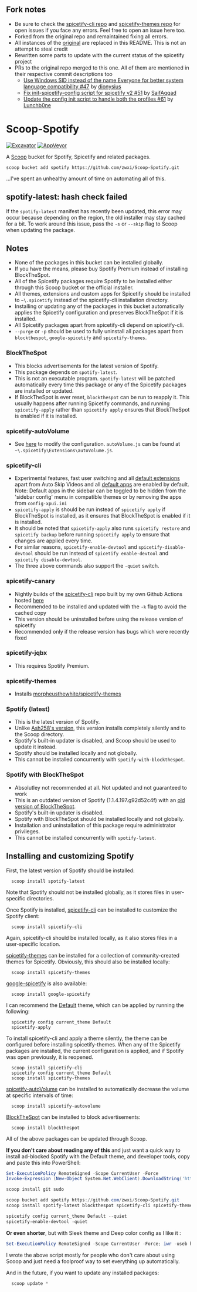 <!-- markdownlint-disable MD010 -->
<!-- markdownlint-disable MD014 -->
<!-- markdownlint-disable MD037 -->
<!-- markdownlint-disable MD040 -->
<!-- markdownlint-disable MD046 -->

## Fork notes

- Be sure to check the [spicetify-cli repo](https://github.com/khanhas/spicetify-cli/issues) and [spicetify-themes repo](https://github.com/morpheusthewhite/spicetify-themes/issues) for open issues if you face any errors. Feel free to open an issue here too.
- Forked from the original repo and remaintained fixing all errors.
- All instances of the [original](https://github.com/TheRandomLabs/Scoop-Spotify) are replaced in this README. This is not an attempt to steal credit
- Rewritten some parts to update with the current status of the spicetify project
- PRs to the original repo merged to this one. All of them are mentioned in their respective commit descriptions too
  - [Use Windows SID instead of the name Everyone for better system language compatibility #47](https://github.com/TheRandomLabs/Scoop-Spotify/pull/47) by [dionysius](https://github.com/dionysius)
  - [Fix init-spicetify-config script for spicetify v2 #51](https://github.com/TheRandomLabs/Scoop-Spotify/pull/51) by [SaifAqqad](https://github.com/SaifAqqad)
  - [Update the config init script to handle both the profiles #61](https://github.com/TheLabs/Scoop-Spotify/pull/61) by [Lunchb0ne](https://github.com/Lunchb0ne)

# Scoop-Spotify

[![Excavator](https://github.com/zwxi/Scoop-Spotify/actions/workflows/excavator.yml/badge.svg)](https://github.com/zwxi/Scoop-Spotify/actions/workflows/excavator.yml) [![AppVeyor](https://ci.appveyor.com/api/projects/status/github/zwxi/scoop-spotify?branch=master&svg=true)](https://ci.appveyor.com/project/dopewind/scoop-spotify)

A [Scoop](https://github.com/lukesampson/scoop) bucket for Spotify, Spicetify and related packages.

    scoop bucket add spotify https://github.com/zwxi/Scoop-Spotify.git

...I've spent an unhealthy amount of time on automating all of this.

## spotify-latest: hash check failed

If the `spotify-latest` manifest has recently been updated, this error may occur because
depending on the region, the old installer may stay cached for a bit. To work around this
issue, pass the `-s` or `--skip` flag to Scoop when updating the package.

## Notes

- None of the packages in this bucket can be installed globally.
- If you have the means, please buy Spotify Premium instead of installing BlockTheSpot.
- All of the Spicetify packages require Spotify to be installed either through this Scoop bucket or
  the official installer.
- All themes, extensions and custom apps for Spicetify should be installed to `~\.spicetify`
  instead of the spicetify-cli installation directory.
- Installing or updating any of the packages in this bucket automatically applies the Spicetify
  configuration and preserves BlockTheSpot if it is installed.
- All Spicetify packages apart from spicetify-cli depend on spicetify-cli.
- `--purge` or `-p` should be used to fully uninstall all packages apart from `blockthespot`,
  `google-spicetify` and `spicetify-themes`.

### BlockTheSpot

- This blocks advertisements for the latest version of Spotify.
- This package depends on `spotify-latest`.
- This is not an executable program. `spotify-latest` will be patched automatically every time this
  package or any of the Spicetify packages are installed or updated.
- If BlockTheSpot is ever reset, `blockthespot` can be run to reapply it. This usually happens
  after running Spicetify commands, and running `spicetify-apply` rather than `spicetify apply`
  ensures that BlockTheSpot is enabled if it is installed.

### spicetify-autoVolume

- See
  [here](https://github.com/amanharwara/spicetify-autoVolume#changing-the-intervalminimum-volume)
  to modify the configuration. `autoVolume.js` can be found at
  `~\.spicetify\Extensions\autoVolume.js`.

### spicetify-cli

- Experimental features, fast user switching and all
  [default extensions](https://github.com/khanhas/spicetify-cli/wiki/Extensions) apart from Auto Skip
  Videos and all [default apps](https://github.com/khanhas/spicetify-cli/wiki/Custom-Apps) are enabled by default.
  Note: Default apps in the sidebar can be toggled to be hidden from the 'sidebar config' menu in compatible themes or by removing the apps from `config-xpui.ini`
- `spicetify-apply` is should be run instead of `spicetify apply` if BlockTheSpot is installed, as
  it ensures that BlockTheSpot is enabled if it is installed.
- It should be noted that `spicetify-apply` also runs `spicetify restore` and `spicetify backup`
  before running `spicetify apply` to ensure that changes are applied every time.
- For similar reasons, `spicetify-enable-devtool` and `spicetify-disable-devtool` should be run
  instead of `spicetify enable-devtool` and `spicetify disable-devtool`.
- The three above commands also support the `-quiet` switch.

### spicetify-canary

- Nightly builds of the [spicetify-cli](https://github.com/khanhas/spicetify-cli) repo built by my own Github Actions hosted [here](https://github.com/zwxi/spicetify-builds)
- Recommended to be installed and updated with the `-k` flag to avoid the cached copy
- This version should be uninstalled before using the release version of spicetify
- Recommended only if the release version has bugs which were recently fixed

### spicetify-jqbx

- This requires Spotify Premium.

### spicetify-themes

- Installs [morpheusthewhite/spicetify-themes](https://github.com/morpheusthewhite/spicetify-themes)

### Spotify (latest)

- This is the latest version of Spotify.
- Unlike [Ash258's version](https://github.com/Ash258/scoop-Ash258/blob/master/bucket/Spotify.json),
  this version installs completely silently and to the Scoop directory.
- Spotify's built-in updater is disabled, and Scoop should be used to update it instead.
- Spotify should be installed locally and not globally.
- This cannot be installed concurrently with `spotify-with-blockthespot`.

### Spotify with BlockTheSpot

- Absolutley not recommended at all. Not updated and not guaranteed to work
- This is an outdated version of Spotify (1.1.4.197.g92d52c4f) with an
  [old version of BlockTheSpot](https://github.com/master131/BlockTheSpot).
- Spotify's built-in updater is disabled.
- Spotify with BlockTheSpot should be installed locally and not globally.
- Installation and uninstallation of this package require administrator privileges.
- This cannot be installed concurrently with `spotify-latest`.

## Installing and customizing Spotify

First, the latest version of Spotify should be installed:

      scoop install spotify-latest

Note that Spotify should not be installed globally, as it stores files in user-specific directories.

Once Spotify is installed, [spicetify-cli](https://github.com/khanhas/spicetify-cli) can be
installed to customize the Spotify client:

      scoop install spicetify-cli

Again, spicetify-cli should be installed locally, as it also stores files in a user-specific
location.

[spicetify-themes](https://github.com/morpheusthewhite/spicetify-themes) can be installed for
a collection of community-created themes for Spicetify. Obviously, this should also be installed
locally:

      scoop install spicetify-themes

[google-spicetify](https://github.com/khanhas/google-spicetify) is also available:

      scoop install google-spicetify

I can recommend the
[Default](https://github.com/morpheusthewhite/spicetify-themes/tree/master/Default)
theme, which can be applied by running the following:

      spicetify config current_theme Default
      spicetify-apply

To install spicetify-cli and apply a theme silently, the theme can be configured before installing
spicetify-themes. When any of the Spicetify packages are installed, the current configuration
is applied, and if Spotify was open previously, it is reopened.

      scoop install spicetify-cli
      spicetify config current_theme Default
      scoop install spicetify-themes

[spicetify-autoVolume](https://github.com/amanharwara/spicetify-autoVolume#changing-the-intervalminimum-volume)
can be installed to automatically decrease the volume at specific intervals of time:

      scoop install spicetify-autovolume

[BlockTheSpot](https://github.com/mrpond/BlockTheSpot) can be installed to block advertisements:

      scoop install blockthespot

All of the above packages can be updated through Scoop.

**If you don't care about reading any of this** and just want a quick way to install ad-blocked
Spotify with the Default theme, and developer tools, copy and paste this into
PowerShell:

```powershell
Set-ExecutionPolicy RemoteSigned -Scope CurrentUser -Force
Invoke-Expression (New-Object System.Net.WebClient).DownloadString('https://get.scoop.sh')

scoop install git sudo

scoop bucket add spotify https://github.com/zwxi/Scoop-Spotify.git
scoop install spotify-latest blockthespot spicetify-cli spicetify-themes spicetify-autovolume

spicetify config current_theme Default --quiet
spicetify-enable-devtool -quiet
```

**Or even shorter**, but with Sleek theme and Deep color config as I like it :

```powershell
Set-ExecutionPolicy RemoteSigned -Scope CurrentUser -Force; iwr -useb https://raw.githubusercontent.com/zwxi/Scoop-Spotify/master/basic-setup.ps1 | iex
```

I wrote the above script mostly for people who don't care about using Scoop and just need a
foolproof way to set everything up automatically.

And in the future, if you want to update any installed packages:

```powershell
  scoop update *
```
